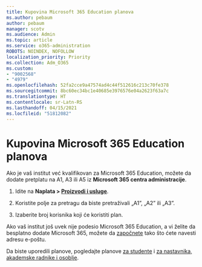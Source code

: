 ```yaml
---
title: Kupovina Microsoft 365 Education planova
ms.author: pebaum
author: pebaum
manager: scotv
ms.audience: Admin
ms.topic: article
ms.service: o365-administration
ROBOTS: NOINDEX, NOFOLLOW
localization_priority: Priority
ms.collection: Adm_O365
ms.custom:
- "9002568"
- "4979"
ms.openlocfilehash: 52fa2cce9a47574ad4c44f512616c213c70fe378
ms.sourcegitcommit: 8bc60ec34bc1e40685e3976576e04a2623f63a7c
ms.translationtype: HT
ms.contentlocale: sr-Latn-RS
ms.lasthandoff: 04/15/2021
ms.locfileid: "51812082"
---
```

# <a name="get-the-microsoft-365-education-plans"></a>Kupovina Microsoft 365 Education planova

Ako je vaš institut već kvalifikovan za Microsoft 365 Education, možete da dodate pretplatu na A1, A3 ili A5 iz **Microsoft 365 centra administracije**. 

1. Idite na **Naplata > [Proizvodi i usluge](https://go.microsoft.com/fwlink/p/?linkid=868433)**.

2. Koristite polje za pretragu da biste pretraživali „A1”, „A2” ili „A3”.

3. Izaberite broj korisnika koji će koristiti plan.

Ako vaš institut još uvek nije podesio Microsoft 365 Education, a vi želite da besplatno dodate Microsoft 365, možete da [započnete](https://www.microsoft.com/education/products/office) tako što ćete navesti adresu e-poštu.

 Da biste uporedili planove, pogledajte planove [za studente](https://www.microsoft.com/microsoft-365/academic/compare-office-365-education-plans?activetab=tab:primaryr1) i [za nastavnika, akademske radnike i osoblje](https://www.microsoft.com/microsoft-365/academic/compare-office-365-education-plans?activetab=tab:primaryr2).
